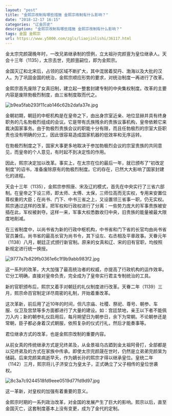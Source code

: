 ```yaml
---
layout: "post"
title: "金熙宗改制有哪些措施 金熙宗改制有什么影响？"
date: "2018-12-17 16:15"
categories: "辽金历史"
description: "金熙宗改制有哪些措施 金熙宗改制有什么影响？"
tags: 金国 金熙宗
url: https://www.y5000.com/zgls/liaojinlishi/36117.html
---
```






金太宗完颜晟晚年时，一改兄弟继承制的惯例，立太祖孙完颜亶为皇位继承人。天会十三年（1135），太宗去世，完颜亶嗣位，即为金熙宗。

金国灭辽和北宋后，占领的区域不断扩大，其中混居着契丹、渤海以及大批的汉人。为了巩固金国的统治，金熙宗顺应形势的要求，对统治制度一再进行了改革。

金熙宗首先废除了女真旧制，建立起一整套封建专制的中央集权制度。改革的主要内容是废除勃极烈制度，由三省制度取而代之。

![b9ea5fab293f11cab146c62b2dafa37e.jpg](https://img.y5000.com/uploads/allimg/181029/b9ea5fab293f11cab146c62b2dafa37e.jpg)

金朝初期，朝廷的中枢机构是在皇帝之下，由出身宗室近亲、地位显赫并具有终身职务的几名勃极烈组成的会议。它是带有氏族残余的贵族议事机构，皇帝依赖它来裁决国家事务。由于勃极烈贵族会议的职能十分有限，而且任勃极烈的宗室大臣职责也没有明确的分工，因此很容易造成国家机器的低效率和无序运转。

在勃极烈制度之下，国家大事更多地取决于参加勃极烈会议的宗室贵族的共同意见，而皇帝的个人意见，有时起不到决定性的作用。

因此，熙宗决定加以改革。事实上，在太宗在位的最后一年，就已颁布了“初改定制度”的诏书，准备废除原有的勃极烈制度。它的存在，已然大大影响了国家封建化的进程。

天会十三年（1135），金熙宗参照唐、宋及辽的模式，首先在中央实行了三省六部制。在皇帝之下设三师，即太师、太傅、太保，三师位高而无实权，专用来安置位尊权重的大臣；在尚书、门下、中书三省之上，又设置领三省事一职，仍无实权。熙宗通过这样的改革，把军权和行政权进行了分离：一些势力庞大的军事贵族被安插在此，军权被剥夺。这样一来，军事大权悉数收归中央，旧贵族的能量被最大限度地削减。

在三省制度中，以尚书省为新的行政中枢机构，中书省和门下省的长官均由尚书省官员兼任。尚书省的最高长官为尚书令，其下设左、右丞相及平章政事。天眷元年（1138）八月，朝廷正式颁行新官制。原来的女真和辽、宋的旧有官职，均按照新规定进行统一换授。

![9777a7b829fb0361e6c1f9b9abb983f2.jpg](https://img.y5000.com/uploads/allimg/181029/9777a7b829fb0361e6c1f9b9abb983f2.jpg)

这一系列的改革，大大加强了最高统治者的权威，亦提高了行政机构的运作效率。它分工明确，直接对皇帝负责，完全成为了皇帝实行君主专制统治的工具。

新的官职颁布后，熙宗又着手对朝廷的礼仪制度进行改革。天眷二年（1139）三月，熙宗命百官制定详尽周密的礼制，开始着重改革。

这次革新，前后用了近10年的时间，但凡宗庙、社稷、祭祀、尊号、朝参、车服、仪卫及宫禁等多方面都进行了大量的建设。如：宫廷禁地，亲王以下者不能佩刀入内；新的朝参礼仪启用后，每月朔望日为朝参日，余下为常朝。不论朝参还是常朝，臣子都必身着汉式朝服，依照复杂的仪式行礼，然后才能奏事等。

君位继承方式的改革，也是金熙宗改制的重要内容。

从前女真的传统继承方式是兄终弟及，从金景祖乌古廼到金太祖阿骨打，全部都是以兄终弟及的方式在家族中传承。即使太宗完颜晟在世时，仍然是立弟弟完颜杲为储嗣。后来完颜杲病逝早夭，作为嫡长孙的熙宗才得以继承皇位。皇统二年（1142）三月，熙宗将儿子济安立为皇太子，正式确立了父子相传的皇位世袭权。

![8c3a7c9244518fd9eee0519d77fd9d97.jpg](https://img.y5000.com/uploads/allimg/181029/8c3a7c9244518fd9eee0519d77fd9d97.jpg)

这一革新，对皇权的加强有着重要的意义。

金熙宗时期的一系列政治改革，对金国的发展产生了巨大的影响。熙宗以后，直至金国灭亡，这套制度基本上没有变更，成为了金代的定制。
